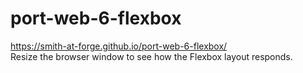# port-web-6-flexbox
https://smith-at-forge.github.io/port-web-6-flexbox/<br>
Resize the browser window to see how the Flexbox layout responds.
